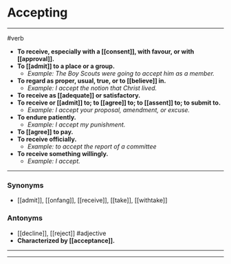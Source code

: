 # Accepting
---
#verb
- **To receive, especially with a [[consent]], with favour, or with [[approval]].**
- **To [[admit]] to a place or a group.**
	- _Example: The Boy Scouts were going to accept him as a member._
- **To regard as proper, usual, true, or to [[believe]] in.**
	- _Example: I accept the notion that Christ lived._
- **To receive as [[adequate]] or satisfactory.**
- **To receive or [[admit]] to; to [[agree]] to; to [[assent]] to; to submit to.**
	- _Example: I accept your proposal, amendment, or excuse._
- **To endure patiently.**
	- _Example: I accept my punishment._
- **To [[agree]] to pay.**
- **To receive officially.**
	- _Example: to accept the report of a committee_
- **To receive something willingly.**
	- _Example: I accept._
---
### Synonyms
- [[admit]], [[onfang]], [[receive]], [[take]], [[withtake]]
### Antonyms
- [[decline]], [[reject]]
#adjective
- **Characterized by [[acceptance]].**
---
---

